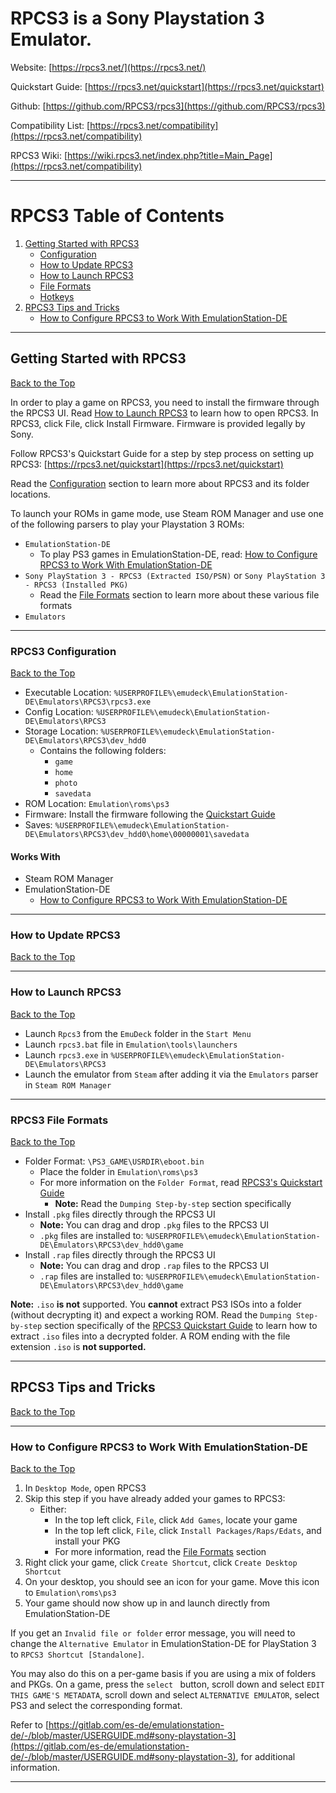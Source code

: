 # RPCS3 is a Sony Playstation 3 Emulator.

Website: [https://rpcs3.net/](https://rpcs3.net/)

Quickstart Guide: [https://rpcs3.net/quickstart](https://rpcs3.net/quickstart)

Github: [https://github.com/RPCS3/rpcs3](https://github.com/RPCS3/rpcs3)

Compatibility List: [https://rpcs3.net/compatibility](https://rpcs3.net/compatibility)

RPCS3 Wiki: [https://wiki.rpcs3.net/index.php?title=Main_Page](https://rpcs3.net/compatibility)

***

# RPCS3 Table of Contents

1. [Getting Started with RPCS3](#getting-started-with-rpcs3)
    - [Configuration](#rpcs3-configuration)
    - [How to Update RPCS3](#how-to-update-rpcs3)
    - [How to Launch RPCS3](#how-to-launch-rpcs3)
    - [File Formats](#rpcs3-file-formats)
    - [Hotkeys](../../controls-and-hotkeys/windows/hotkeys.md#rpcs3-playstation-3)
2. [RPCS3 Tips and Tricks](#rpcs3-tips-and-tricks)
    - [How to Configure RPCS3 to Work With EmulationStation-DE](#how-to-configure-rpcs3-to-work-with-emulationstation-de)

***

## Getting Started with RPCS3
[Back to the Top](#rpcs3-table-of-contents)

In order to play a game on RPCS3, you need to install the firmware through the RPCS3 UI. Read [How to Launch RPCS3](#how-to-launch-rpcs3) to learn how to open RPCS3. In RPCS3, click File, click Install Firmware. Firmware is provided legally by Sony.

Follow RPCS3's Quickstart Guide for a step by step process on setting up RPCS3: [https://rpcs3.net/quickstart](https://rpcs3.net/quickstart)

Read the [Configuration](#rpcs3-configuration) section to learn more about RPCS3 and its folder locations. 

To launch your ROMs in game mode, use Steam ROM Manager and use one of the following parsers to play your Playstation 3 ROMs:

* `EmulationStation-DE`
    * To play PS3 games in EmulationStation-DE, read: [How to Configure RPCS3 to Work With EmulationStation-DE](#how-to-configure-rpcs3-to-work-with-emulationstation-de)
* `Sony PlayStation 3 - RPCS3 (Extracted ISO/PSN)` or `Sony PlayStation 3 - RPCS3 (Installed PKG)`
    * Read the [File Formats](#rpcs3-file-formats) section to learn more about these various file formats
* `Emulators`

***

### RPCS3 Configuration
[Back to the Top](#rpcs3-table-of-contents)

* Executable Location: `%USERPROFILE%\emudeck\EmulationStation-DE\Emulators\RPCS3\rpcs3.exe`
* Config Location: `%USERPROFILE%\emudeck\EmulationStation-DE\Emulators\RPCS3`
* Storage Location: `%USERPROFILE%\emudeck\EmulationStation-DE\Emulators\RPCS3\dev_hdd0`
    * Contains the following folders: 
        * `game`
        * `home`
        * `photo`
        * `savedata`
* ROM Location: `Emulation\roms\ps3`
* Firmware: Install the firmware following the [Quickstart Guide](https://rpcs3.net/quickstart)
* Saves: `%USERPROFILE%\emudeck\EmulationStation-DE\Emulators\RPCS3\dev_hdd0\home\00000001\savedata`

#### Works With
* Steam ROM Manager
* EmulationStation-DE
    * [How to Configure RPCS3 to Work With EmulationStation-DE](#how-to-configure-rpcs3-to-work-with-emulationstation-de)

***

### How to Update RPCS3
[Back to the Top](#rpcs3-table-of-contents)

***

### How to Launch RPCS3
[Back to the Top](#rpcs3-table-of-contents)

* Launch `Rpcs3` from the `EmuDeck` folder in the `Start Menu`
* Launch `rpcs3.bat` file in `Emulation\tools\launchers`
* Launch `rpcs3.exe` in `%USERPROFILE%\emudeck\EmulationStation-DE\Emulators\RPCS3` 
* Launch the emulator from `Steam` after adding it via the `Emulators` parser in `Steam ROM Manager`

***

### RPCS3 File Formats
[Back to the Top](#rpcs3-table-of-contents)

* Folder Format: `\PS3_GAME\USRDIR\eboot.bin`
    * Place the folder in `Emulation\roms\ps3`
    * For more information on the `Folder Format`, read [RPCS3's Quickstart Guide](https://rpcs3.net/quickstart)
        * **Note:** Read the `Dumping Step-by-step` section specifically
* Install `.pkg` files directly through the RPCS3 UI
    * **Note:** You can drag and drop `.pkg` files to the RPCS3 UI
    * `.pkg` files are installed to: `%USERPROFILE%\emudeck\EmulationStation-DE\Emulators\RPCS3\dev_hdd0\game`
* Install `.rap` files directly through the RPCS3 UI
    * **Note:** You can drag and drop `.rap` files to the RPCS3 UI
    * `.rap` files are installed to: `%USERPROFILE%\emudeck\EmulationStation-DE\Emulators\RPCS3\dev_hdd0\game`

**Note:** `.iso` **is not** supported. You **cannot** extract PS3 ISOs into a folder (without decrypting it) and expect a working ROM. Read the `Dumping Step-by-step` section specifically of the [RPCS3 Quickstart Guide](https://rpcs3.net/quickstart) to learn how to extract `.iso` files into a decrypted folder. A ROM ending with the file extension `.iso` is **not supported.**

***

## RPCS3 Tips and Tricks
[Back to the Top](#rpcs3-table-of-contents)

***

### How to Configure RPCS3 to Work With EmulationStation-DE
[Back to the Top](#rpcs3-table-of-contents)

1. In `Desktop Mode`, open RPCS3
2. Skip this step if you have already added your games to RPCS3:
    * Either: 
        * In the top left click, `File`, click `Add Games`, locate your game
        * In the top left click, `File`, click `Install Packages/Raps/Edats`, and install your PKG
        * For more information, read the [File Formats](#rpcs3-file-formats) section
3. Right click your game, click `Create Shortcut`, click `Create Desktop Shortcut`
4. On your desktop, you should see an icon for your game. Move this icon to `Emulation\roms\ps3`
5. Your game should now show up in and launch directly from EmulationStation-DE

If you get an `Invalid file or folder` error message, you will need to change the `Alternative Emulator` in EmulationStation-DE for PlayStation 3 to `RPCS3 Shortcut [Standalone]`. 

You may also do this on a per-game basis if you are using a mix of folders and PKGs. On a game, press the `select ` button, scroll down and select `EDIT THIS GAME'S METADATA`, scroll down and select `ALTERNATIVE EMULATOR`, select PS3 and select the corresponding format.

Refer to [https://gitlab.com/es-de/emulationstation-de/-/blob/master/USERGUIDE.md#sony-playstation-3](https://gitlab.com/es-de/emulationstation-de/-/blob/master/USERGUIDE.md#sony-playstation-3), for additional information. 


***